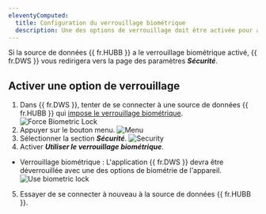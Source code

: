 ```yaml
---
eleventyComputed:
  title: Configuration du verrouillage biométrique
  description: Une des options de verrouillage doit être activée pour accéder à un {{ fr.HUBB }} avec verrouillage biométrique.
---
```

Si la source de données {{ fr.HUBB }} a le verrouillage biométrique activé, {{ fr.DWS }} vous redirigera vers la page des paramètres ***Sécurité***.

## Activer une option de verrouillage
1. Dans {{ fr.DWS }}, tenter de se connecter à une source de données {{ fr.HUBB }} qui [impose le verrouillage biométrique](/hub/kb/hub-business/how-to-articles/biometric-lock/).
![Force Biometric Lock](https://cdnweb.devolutions.net/docs/WMAPP0000_2024_2.png)
1. Appuyer sur le bouton menu.
![Menu](https://cdnweb.devolutions.net/docs/WMAPP0001_2024_2.png)
1. Sélectionner la section ***Sécurité***.
![Security](https://cdnweb.devolutions.net/docs/WMAPP0002_2024_2.png)
1. Activer ***Utiliser le verrouillage biométrique***.
* Verrouillage biométrique : L'application {{ fr.DWS }} devra être déverrouillée avec une des options de biométrie de l'appareil.
![Use biometric lock](https://cdnweb.devolutions.net/docs/WMAPP0003_2024_2.png)
5. Essayer de se connecter à nouveau à la source de données {{ fr.HUBB }}.
